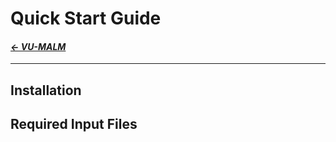# Quick Start Guide

#### _[&larr; VU-MALM](vu_malm.md)_

---

## Installation

## Required Input Files

